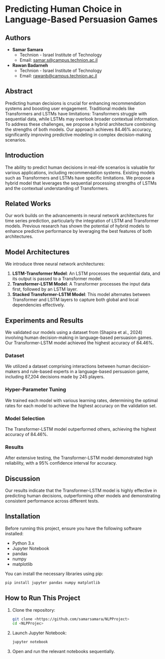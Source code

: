 
# Predicting Human Choice in Language-Based Persuasion Games

## Authors
- **Samar Samara**
  - Technion - Israel Institute of Technology
  - Email: [samar.s@campus.technion.ac.il](mailto:samar.s@campus.technion.ac.il)
- **Rawan Badarneh**
  - Technion - Israel Institute of Technology
  - Email: [rawanb@campus.technion.ac.il](mailto:rawanb@campus.technion.ac.il)

## Abstract
Predicting human decisions is crucial for enhancing recommendation systems and boosting user engagement. Traditional models like Transformers and LSTMs have limitations: Transformers struggle with sequential data, while LSTMs may overlook broader contextual information. To address these challenges, we propose a hybrid architecture combining the strengths of both models. Our approach achieves 84.46% accuracy, significantly improving predictive modeling in complex decision-making scenarios.

## Introduction
The ability to predict human decisions in real-life scenarios is valuable for various applications, including recommendation systems. Existing models such as Transformers and LSTMs have specific limitations. We propose a hybrid model that leverages the sequential processing strengths of LSTMs and the contextual understanding of Transformers.

## Related Works
Our work builds on the advancements in neural network architectures for time series prediction, particularly the integration of LSTM and Transformer models. Previous research has shown the potential of hybrid models to enhance predictive performance by leveraging the best features of both architectures.

## Model Architectures
We introduce three neural network architectures:
1. **LSTM-Transformer Model**: An LSTM processes the sequential data, and its output is passed to a Transformer model.
2. **Transformer-LSTM Model**: A Transformer processes the input data first, followed by an LSTM layer.
3. **Stacked Transformer-LSTM Model**: This model alternates between Transformer and LSTM layers to capture both global and local dependencies effectively.

## Experiments and Results
We validated our models using a dataset from (Shapira et al., 2024) involving human decision-making in language-based persuasion games. Our Transformer-LSTM model achieved the highest accuracy of 84.46%.

### Dataset
We utilized a dataset comprising interactions between human decision-makers and rule-based experts in a language-based persuasion game, including 87,204 decisions made by 245 players.

### Hyper-Parameter Tuning
We trained each model with various learning rates, determining the optimal rates for each model to achieve the highest accuracy on the validation set.

### Model Selection
The Transformer-LSTM model outperformed others, achieving the highest accuracy of 84.46%.

### Results
After extensive testing, the Transformer-LSTM model demonstrated high reliability, with a 95% confidence interval for accuracy.

## Discussion
Our results indicate that the Transformer-LSTM model is highly effective in predicting human decisions, outperforming other models and demonstrating consistent performance across different tests.

## Installation
Before running this project, ensure you have the following software installed:
- Python 3.x
- Jupyter Notebook
- pandas
- numpy
- matplotlib

You can install the necessary libraries using pip:
```sh
pip install jupyter pandas numpy matplotlib
```

## How to Run This Project
1. Clone the repository:
    ```sh
    git clone <https://github.com/samarsamara/NLPProject>
    cd <NLPProjec>
    ```
2. Launch Jupyter Notebook:
    ```sh
    jupyter notebook
    ```
3. Open and run the relevant notebooks sequentially.

